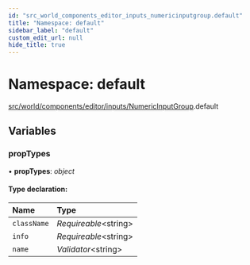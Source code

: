 ```yaml
---
id: "src_world_components_editor_inputs_numericinputgroup.default"
title: "Namespace: default"
sidebar_label: "default"
custom_edit_url: null
hide_title: true
---
```


# Namespace: default

[src/world/components/editor/inputs/NumericInputGroup](src_world_components_editor_inputs_numericinputgroup.md).default

## Variables

### propTypes

• **propTypes**: *object*

#### Type declaration:

Name | Type |
:------ | :------ |
`className` | *Requireable*<string\> |
`info` | *Requireable*<string\> |
`name` | *Validator*<string\> |
